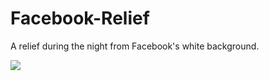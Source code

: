 # Facebook-Relief
A relief during the night from Facebook's white background.

<img src="http://i.imgur.com/xQHqcXQ.png"/>
